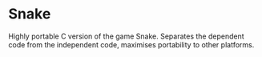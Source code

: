 # Snake
Highly portable C version of the game Snake. Separates the dependent code from the independent code, maximises portability to other platforms.
